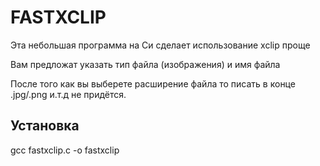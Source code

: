 # FASTXCLIP
Эта небольшая программа на Си сделает использование xclip проще

Вам предложат указать тип файла (изображения) и имя файла

После того как вы выберете расширение файла то писать в конце .jpg/.png и.т.д не придётся.
 
## Установка ##

gcc fastxclip.c -o fastxclip
